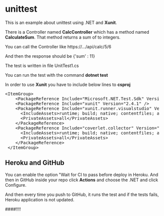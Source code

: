 # unittest

This is an example about unittest using .NET and **Xunit**.

There is a Controller named **CalcController** which has a method named **CalculateSum**.
That method returns a sum of to integers.

You can call the Controller like https://.../api/calc/5/6

And then the response should be {'sum' : 11}

The test is written in file UnitTest1.cs

You can run the test with the command **dotnet test**

In order to use **Xunit** you have to include below lines to **csproj**
<pre>
&lt;ItemGroup&gt;
    &lt;PackageReference Include="Microsoft.NET.Test.Sdk" Version="17.1.0" /&gt;
    &lt;PackageReference Include="xunit" Version="2.4.1" /&gt;
    &lt;PackageReference Include="xunit.runner.visualstudio" Version="2.4.3"&gt;
      &lt;IncludeAssets&gt;runtime; build; native; contentfiles; analyzers; buildtransitive&lt;/IncludeAssets&gt;
      &lt;PrivateAssets&gt;all&lt;/PrivateAssets&gt;
    &lt;/PackageReference&gt;
    &lt;PackageReference Include="coverlet.collector" Version="3.1.2"&gt;
      &lt;IncludeAssets&gt;runtime; build; native; contentfiles; analyzers; buildtransitive&lt;/IncludeAssets&gt;
      &lt;PrivateAssets&gt;all&lt;/PrivateAssets&gt;
    &lt;/PackageReference&gt;
 &lt;/ItemGroup&gt;
</pre>

  ## Heroku and GitHub 

  You can enable the option "Wait for CI to pass before deploy in Heroku.
  And then in GitHub inside your repo click **Actions** and choose the .NET
  and click Configure.

  And then every time you push to GitHub, it runs the test and if the tests fails, Heroku application is not updated.

  ####!!!!